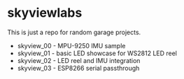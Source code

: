 # skyviewlabs

This is just a repo for random garage projects.

* skyview_00 - MPU-9250 IMU sample
* skyview_01 - basic LED showcase for WS2812 LED reel
* skyview_02 - LED reel and IMU integration
* skyview_03 - ESP8266 serial passthrough

